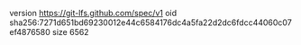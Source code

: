 version https://git-lfs.github.com/spec/v1
oid sha256:7271d651bd69230012e44c6584176dc4a5fa22d2dc6fdcc44060c07ef4876580
size 6562
